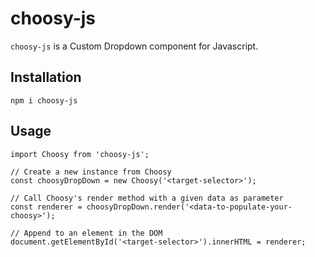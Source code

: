 # choosy-js

`choosy-js` is a Custom Dropdown component for Javascript.

## Installation

`npm i choosy-js`

## Usage

```JS
import Choosy from 'choosy-js';

// Create a new instance from Choosy
const choosyDropDown = new Choosy('<target-selector>');

// Call Choosy's render method with a given data as parameter
const renderer = choosyDropDown.render('<data-to-populate-your-choosy>');

// Append to an element in the DOM
document.getElementById('<target-selector>').innerHTML = renderer;
```
